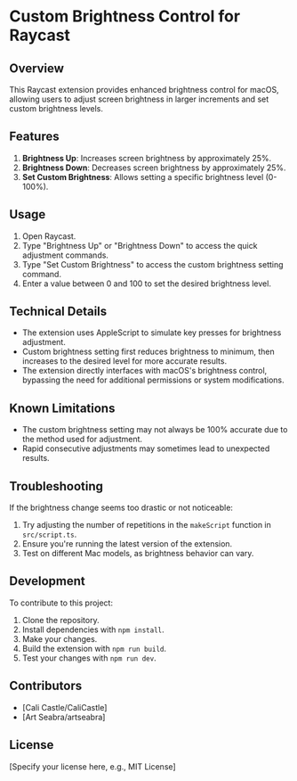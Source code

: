 # Custom Brightness Control for Raycast

## Overview

This Raycast extension provides enhanced brightness control for macOS, allowing users to adjust screen brightness in larger increments and set custom brightness levels.

## Features

1. **Brightness Up**: Increases screen brightness by approximately 25%.
2. **Brightness Down**: Decreases screen brightness by approximately 25%.
3. **Set Custom Brightness**: Allows setting a specific brightness level (0-100%).

## Usage

1. Open Raycast.
2. Type "Brightness Up" or "Brightness Down" to access the quick adjustment commands.
3. Type "Set Custom Brightness" to access the custom brightness setting command.
4. Enter a value between 0 and 100 to set the desired brightness level.

## Technical Details

- The extension uses AppleScript to simulate key presses for brightness adjustment.
- Custom brightness setting first reduces brightness to minimum, then increases to the desired level for more accurate results.
- The extension directly interfaces with macOS's brightness control, bypassing the need for additional permissions or system modifications.

## Known Limitations

- The custom brightness setting may not always be 100% accurate due to the method used for adjustment.
- Rapid consecutive adjustments may sometimes lead to unexpected results.

## Troubleshooting

If the brightness change seems too drastic or not noticeable:
1. Try adjusting the number of repetitions in the `makeScript` function in `src/script.ts`.
2. Ensure you're running the latest version of the extension.
3. Test on different Mac models, as brightness behavior can vary.

## Development

To contribute to this project:

1. Clone the repository.
2. Install dependencies with `npm install`.
3. Make your changes.
4. Build the extension with `npm run build`.
5. Test your changes with `npm run dev`.

## Contributors
- [Cali Castle/CaliCastle]
- [Art Seabra/artseabra]

## License

[Specify your license here, e.g., MIT License]
